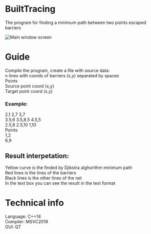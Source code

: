 # BuiltTracing
The program for finding a minimum path between two points escaped barriers

![Main window screen](https://i.imgur.com/rFrNbPe.png)

# Guide
Compile the program, create a file with source data:\
n lines with coords of barriers (x,y) separated by spaces\
Points\
Source point coord (x,y)\
Target point coord (x,y)
### Example:
2,1 2,7 3,7\
3.5,6 3.5,8.5 4.5,5\
2.5,8 2.5,10 1,10\
Points\
1,2\
6,9
## Result interpetation:
Yellow curve is the finded by Djikstra alghorithm minimum path\
Red lines is the lines of the barriers\
Black lines is the other lines of the net\
In the text box you can see the result in the text format
# Technical info
Language: C++14\
Compiler: MSVC2019\
GUI: QT


